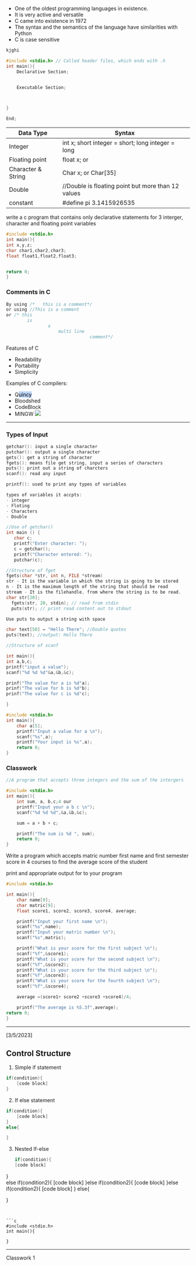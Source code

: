 - One of the oldest programming languages in existence.
- It is very active and versatile
- C came into existence in 1972
- The syntax and the semantics of the language have similarities with Python
- C is case sensitive
```Java
kjghi

```

```C
#include <stdio.h> // Called header files, which ends with .h
int main(){
	Declarative Section;


	Executable Section;



}

End;
```

Data Type | Syntax 
----|----
Integer | int x; short integer = short; long integer = long
Floating point | float x;  or 
Character & String | Char x; or Char[35]
Double |  //Double is floating point but more than 12 values
constant | #define pi 3.1415926535

write a c program that contains only declarative statements for 
3 interger, character and floating point variables
```c
#include <stdio.h>
int main(){
int x,y,z;
char char1,char2,char3;
float float1,float2,float3;


return 0;
}
```
### Comments in C

```C
By using /*   this is a comment*/
or using //This is a comment
or /* this
		is 
				a
					multi line
								comment*/


```
Features of C
- Readability
- Portability
- Simplicity 

Examples of C compilers:
- Q<mark style="background: #CACFD9A6;"><mark style="background: #ADCCFFA6;">uincy</mark></mark>
- Bloodshed
- CodeBlock
- MINGW
![](images/Process%20of%20Program%20Compilation.canvas)

---
### Types of Input
```C
getchar(): input a single character
putchar(): output a single character
gets(): get a string of character
fgets(): means file get string, input a series of characters
puts(): print out a string of charcters
scanf(): read any input

printf(): used to print any types of variables

types of variables it accpts:
- integer
- Floting
- Characters
- Double

```

```C
//Use of getchar()
int main () {
   char c;
   printf("Enter character: ");
   c = getchar();
   printf("Character entered: ");
   putchar(c);
```


```C
//Structure of fget
fgets(char *str, int n, FILE *stream)
str - It is the variable in which the string is going to be stored
n - It is the maximum length of the string that should be read
stream - It is the filehandle, from where the string is to be read.
char str[20];
  fgets(str, 20, stdin); // read from stdin
  puts(str); // print read content out to stdout

```

```c
Use puts to output a string with space

char text[50] = "Hello There"; //Double quotes
puts(text); //output: Hello There

```





```c
//Structure of scanf

int main(){
int a,b,c;
printf("input a value");
scanf("%d %d %d"&a,&b,&c);

prinf("The value for a is %d"a);
prinf("The value for b is %d"b);
prinf("The value for c is %d"c);

}
```


```c
#include <stdio.h>
int main(){
    char a[5];
    printf("Input a value for a \n");
    scanf("%s",a);
    printf("Your input is %s",a);
    return 0;   
}
```

### Classwork
```c
//A program that accepts three integers and the sum of the intergers

#include <stdio.h>
int main(){
	int sum, a, b,c;4 our
	printf("Input your a b c \n");
	scanf("%d %d %d",&a,&b,&c);

	sum = a + b + c;

	printf("The sum is %d ", sum);
	return 0;
}
```

Write a program which accepts matric number first name  and first semester score in 4 courses to find the average score of the student

print and appropriate output for to your program

```c
#include <stdio.h>

int main(){
    char name[9];
    char matric[9];
    float score1, score2, score3, score4, average;

    printf("Input your first name \n");
    scanf("%s",name);
    printf("Input your matric number \n");
    scanf("%s",matric);

    printf("What is your score for the first subject \n");
    scanf("%f",&score1);
    printf("What is your score for the second subject \n");
    scanf("%f",&score2);
    printf("What is your score for the third subject \n");
    scanf("%f",&score3);
    printf("What is your score for the fourth subject \n");
    scanf("%f",&score4);

    average =(score1+ score2 +score3 +score4)/4;

    printf("The average is %5.3f",average);
return 0;
}


```

---
[3/5/2023]
## Control Structure

1. Simple if statement
```C
if(condition){
	[code block]
}
```
2. If else statement
```c
if(condition){
	[code block]
}	
else{

}
```
3. Nested If-else 
	```C 
	if(condition){
	[code block]
}	
else if(condition2){
	[code block]
}else if(condition2){
	[code block]
}else if(condition2){
	[code block]
}
else{

}
```


```c
#include <stdio.h>
int main(){

}
```
---
Classwork 1
